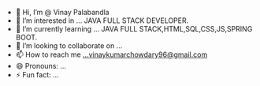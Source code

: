 - 👋 Hi, I’m @ Vinay Palabandla
- 👀 I’m interested in ... JAVA FULL STACK DEVELOPER.
- 🌱 I’m currently learning ... JAVA FULL STACK,HTML,SQL,CSS,JS,SPRING BOOT.
- 💞️ I’m looking to collaborate on ...
- 📫 How to reach me ...vinaykumarchowdary96@gmail.com
- 😄 Pronouns: ...
- ⚡ Fun fact: ...

<!---
vinaykumarchowdari/vinaykumarchowdari is a ✨ special ✨ repository because its `README.md` (this file) appears on your GitHub profile.
You can click the Preview link to take a look at your changes.
--->

